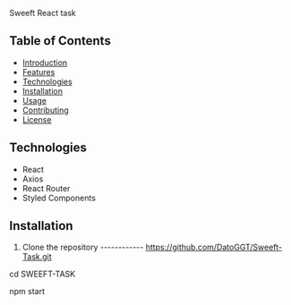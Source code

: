 
 Sweeft React task 




## Table of Contents

- [Introduction](#introduction)
- [Features](#features)
- [Technologies](#technologies)
- [Installation](#installation)
- [Usage](#usage)
- [Contributing](#contributing)
- [License](#license)





## Technologies

- React
- Axios
- React Router
- Styled Components

## Installation

1. Clone the repository
  ------------ https://github.com/DatoGGT/Sweeft-Task.git





   
cd  SWEEFT-TASK










npm start

